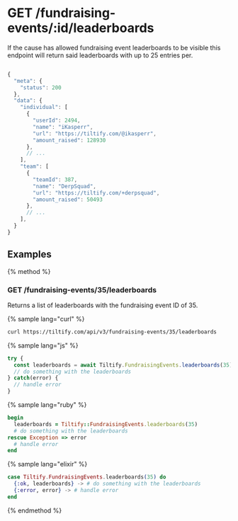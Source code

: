 # GET /fundraising-events/:id/leaderboards

If the cause has allowed fundraising event leaderboards to be visible
this endpoint will return said leaderboards with up to 25 entries per.

```js

{
  "meta": {
    "status": 200
  },
  "data": {
    "individual": [
      {
        "userId": 2494,
        "name": "iKasperr",
        "url": "https://tiltify.com/@ikasperr",
        "amount_raised": 128930
      },
      // ...
    ],
    "team": [
      {
        "teamId": 387,
        "name": "DerpSquad",
        "url": "https://tiltify.com/+derpsquad",
        "amount_raised": 50493
      },
      // ...
    ],
  }
}
```

## Examples

{% method %}
### GET /fundraising-events/35/leaderboards
Returns a list of leaderboards with the fundraising event ID of 35.

{% sample lang="curl" %}
```bash
curl https://tiltify.com/api/v3/fundraising-events/35/leaderboards
```

{% sample lang="js" %}
```js
try {
  const leaderboards = await Tiltify.FundraisingEvents.leaderboards(35)
  // do something with the leaderboards
} catch(error) {
  // handle error
}
```

{% sample lang="ruby" %}
```ruby
begin
  leaderboards = Tiltify::FundraisingEvents.leaderboards(35)
  # do something with the leaderboards
rescue Exception => error
  # handle error
end
```

{% sample lang="elixir" %}
```elixir
case Tiltify.FundraisingEvents.leaderboards(35) do
  {:ok, leaderboards} -> # do something with the leaderboards
  {:error, error} -> # handle error
end
```

{% endmethod %}
